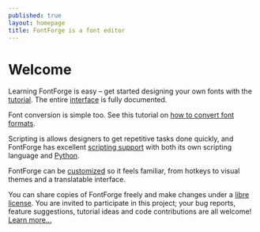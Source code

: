 ```yaml
---
published: true
layout: homepage
title: FontForge is a font editor
---
```


Welcome
=======

Learning FontForge is easy &ndash; get started designing your own fonts with the [tutorial](/en-US/tutorials/). The entire [interface](/en-US/documentation/interface/) is fully documented.

Font conversion is simple too. See this tutorial on [how to convert font formats](/en-US/tutorials/convert/).

Scripting is allows designers to get repetitive tasks done quickly, and FontForge has excellent [scripting support](/en-US/documentation/scripting/) with both its own scripting language and [Python](/en-US/documentation/scripting/python/).

FontForge can be [customized](/en-US/documentation/customizing/) so it feels familiar, from hotkeys to visual themes and a translatable interface.

You can share copies of FontForge freely and make changes under a [libre license](/en-US/about/project/license/). You are invited to participate in this project; your bug reports, feature suggestions, tutorial ideas and code contributions are all welcome! [Learn more...](/en-US/documentation/developers/)

[tutorial]: http://designwithfontforge.com/